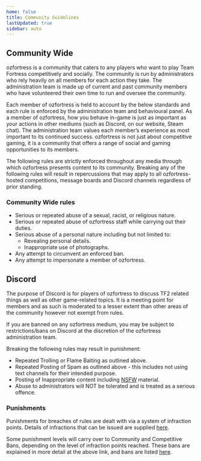```yaml
---
home: false
title: Community Guidelines
lastUpdated: true
sidebar: auto
---
```


## Community Wide
ozfortress is a community that caters to any players who want to play Team Fortress competitively and socially. The community is run by administrators who rely heavily on all members for each action they take. The administration team is made up of current and past community members who have volunteered their own time to run and oversee the community.

Each member of ozfortress is held to account by the below standards and each rule is enforced by the administration team and behavioural panel. As a member of ozfortress, how you behave in-game is just as important as your actions in other mediums (such as Discord, on our website, Steam chat). The administration team values each member’s experience as most important to its continued success. ozfortress is not just about competitive gaming, it is a community that offers a range of social and gaming opportunities to its members.

The following rules are strictly enforced throughout any media through which ozfortress presents content to its community. Breaking any of the following rules will result in repercussions that may apply to all ozfortress-hosted competitions, message boards and Discord channels regardless of prior standing.

### Community Wide rules
+ Serious or repeated abuse of a sexual, racist, or religious nature.
+ Serious or repeated abuse of ozfortress staff while carrying out their duties.
+ Serious abuse of a personal nature including but not limited to:
  - Revealing personal details.
  - Inappropriate use of photographs.
+ Any attempt to circumvent an enforced ban.
+ Any attempt to impersonate a member of ozfortress.

## Discord
The purpose of Discord is for players of ozfortress to discuss TF2 related things as well as other game-related topics. It is a meeting point for members and as such is moderated to a lesser extent than other areas of the community however not exempt from rules.

If you are banned on any ozfortress medium, you may be subject to restrictions/bans on Discord at the discretion of the ozfortress administration team.

Breaking the following rules may result in punishment:

+ Repeated Trolling or Flame Baiting as outlined above.
+ Repeated Posting of Spam as outlined above - this includes not using text channels for their intended purpose.
+ Posting of Inappropriate content including [NSFW](http://en.wikipedia.org/wiki/Not_safe_for_work) material.
+ Abuse to administrators will NOT be tolerated and is treated as a serious offence.

### Punishments
Punishments for breaches of rules are dealt with via a system of infraction points. Details of infractions that can be issued are supplied [here](https://ozfortress.com/infractions).

Some punishment levels will carry over to Community and Competitive Bans, depending on the level of infraction points reached. These bans are explained in more detail at the above link, and bans are listed [here](https://ozfortress.com/bans).